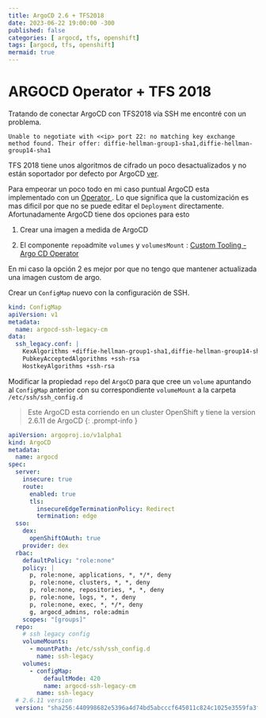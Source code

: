 ```yaml
---
title: ArgoCD 2.6 + TFS2018
date: 2023-06-22 19:00:00 -300
published: false
categories: [ argocd, tfs, openshift]
tags: [argocd, tfs, openshift]
mermaid: true
---
```

# ARGOCD Operator + TFS 2018

Tratando de conectar ArgoCD con TFS2018 vía SSH me encontré con un problema.


```
Unable to negotiate with <<ip> port 22: no matching key exchange method found. Their offer: diffie-hellman-group1-sha1,diffie-hellman-group14-sha1
```

TFS 2018 tiene unos algoritmos de cifrado un poco desactualizados y no están soportador por defecto por ArgoCD [ver](https://github.com/argoproj/argo-cd/issues/6812).

Para empeorar un poco todo en mi caso puntual ArgoCD esta implementado con un [Operator ](https://argocd-operator.readthedocs.io). Lo que significa que la customización es mas dificil por que no se puede editar el `Deployment` directamente. Afortunadamente ArgoCD tiene dos opciones para esto

1. Crear una imagen a medida de ArgoCD

2. El componente `repo`admite `volumes` y `volumesMount` : [Custom Tooling - Argo CD Operator](https://argocd-operator.readthedocs.io/en/latest/usage/customization/#adding-tools-via-volume-mounts)



En mi caso la opción 2 es mejor por que no tengo que mantener actualizada una imagen custom de argo.



Crear un `ConfigMap` nuevo con la configuración de SSH.

```yaml
kind: ConfigMap
apiVersion: v1
metadata:
  name: argocd-ssh-legacy-cm
data:
  ssh_legacy.conf: |
    KexAlgorithms +diffie-hellman-group1-sha1,diffie-hellman-group14-sha1
    PubkeyAcceptedAlgorithms +ssh-rsa
    HostkeyAlgorithms +ssh-rsa
```

Modificar la propiedad `repo` del `ArgoCD` para que cree un `volume` apuntando al `ConfigMap` anterior con su correspondiente `volumeMount` a la carpeta `/etc/ssh/ssh_config.d`


> Este ArgoCD esta corriendo en un cluster OpenShift y tiene la version 2.6.11 de ArgoCD
{: .prompt-info }



```yaml
apiVersion: argoproj.io/v1alpha1
kind: ArgoCD
metadata:
  name: argocd
spec:
  server:
    insecure: true
    route:
      enabled: true
      tls:
        insecureEdgeTerminationPolicy: Redirect
        termination: edge
  sso:
    dex:
      openShiftOAuth: true
    provider: dex
  rbac:
    defaultPolicy: "role:none"
    policy: |
      p, role:none, applications, *, */*, deny
      p, role:none, clusters, *, *, deny
      p, role:none, repositories, *, *, deny
      p, role:none, logs, *, *, deny
      p, role:none, exec, *, */*, deny
      g, argocd_admins, role:admin
    scopes: "[groups]"
  repo:
    # ssh legacy config
    volumeMounts:
      - mountPath: /etc/ssh/ssh_config.d
        name: ssh-legacy
    volumes:
      - configMap:
          defaultMode: 420
          name: argocd-ssh-legacy-cm
        name: ssh-legacy
  # 2.6.11 version
  version: "sha256:440998682e5396a4d74bd5abcccf645011c824c1025e3559fa3f5d18f326847b"
```
